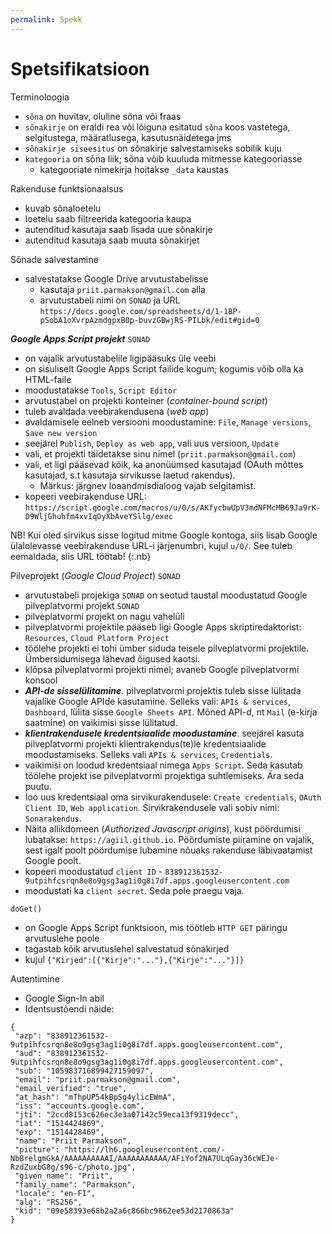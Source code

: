 ```yaml
---
permalink: Spekk
---
```


# Spetsifikatsioon

Terminoloogia
- `sõna` on huvitav, oluline sõna või fraas
- `sõnakirje` on eraldi rea või lõiguna esitatud `sõna` koos vastetega, selgitustega, määratlusega, kasutusnäidetega jms
- `sõnakirje siseesitus` on sõnakirje salvestamiseks sobilik kuju
- `kategooria` on sõna liik; sõna võib kuuluda mitmesse kategooriasse
  - kategooriate nimekirja hoitakse `_data` kaustas

Rakenduse funktsionaalsus
- kuvab sõnaloetelu
- loetelu saab filtreerida kategooria kaupa
- autenditud kasutaja saab lisada uue sõnakirje
- autenditud kasutaja saab muuta sõnakirjet

Sõnade salvestamine
- salvestatakse Google Drive arvutustabelisse
  - kasutaja `priit.parmakson@gmail.com` alla
  - arvutustabeli nimi on `SONAD` ja URL `https://docs.google.com/spreadsheets/d/1-1BP-pSobA1oXvrpAzmdgpxB0p-buvzGBwjRS-PILbk/edit#gid=0`

___Google Apps Script projekt___ `SONAD`
- on vajalik arvutustabelile ligipääsuks üle veebi
- on sisuliselt Google Apps Script failide kogum; kogumis võib olla ka HTML-faile
- moodustatakse `Tools`, `Script Editor`
- arvutustabel on projekti konteiner (_container-bound script_)
- tuleb avaldada veebirakendusena (_web app_)
- avaldamisele eelneb versiooni moodustamine: `File`, `Manage versions`, `Save new version`
- seejärel `Publish`, `Deploy as web app`, vali uus versioon, `Update`
- vali, et projekti täidetakse sinu nimel (`priit.parmakson@gmail.com`)
- vali, et ligi pääsevad kõik, ka anonüümsed kasutajad (OAuth mõttes kasutajad, s.t kasutaja sirvikusse laetud rakendus).
  - Märkus: järgnev loaandmisdialoog vajab selgitamist.
- kopeeri veebirakenduse URL: `https://script.google.com/macros/u/0/s/AKfycbwUpV3mdNFMcMB69Ja9rK-D9WljGhuhfm4xvIqOyXbAveYSllg/exec`
  
NB! Kui oled sirvikus sisse logitud mitme Google kontoga, siis lisab Google ülalolevasse veebirakenduse URL-i järjenumbri, kujul `u/0/`. See tuleb eemaldada, siis URL töötab!
{:.nb}
 
Pilveprojekt (_Google Cloud Project_) `SONAD`    
- arvutustabeli projekiga `SONAD` on seotud taustal moodustatud Google pilveplatvormi projekt `SONAD`
- pilveplatvormi projekt on nagu vahelüli
- pilveplatvormi projektile pääseb ligi Google Apps skriptiredaktorist: `Resources`, `Cloud Platform Project`
- töölehe projekti ei tohi ümber siduda teisele pilveplatvormi projektile. Ümbersidumisega lähevad õigused kaotsi.
- klõpsa pilveplatvormi projekti nimel; avaneb Google pilveplatvormi konsool
- ___API-de sisselülitamine___. pilveplatvormi projektis tuleb sisse lülitada vajalike Google APIde kasutamine. Selleks vali: `APIs & services`, `Dashboard`, 
lülita sisse `Google Sheets API`. Mõned API-d, nt `Mail` (e-kirja saatmine) on vaikimisi sisse lülitatud.
- ___klientrakendusele kredentsiaalide moodustamine___. seejärel kasuta pilveplatvormi projekti klientrakendus(te)le kredentsiaalide moodustamiseks. Selleks vali `APIs & services`, `Credentials`.
- vaikimisi on loodud kredentsiaal nimega `Apps Script`. Seda kasutab töölehe projekt ise pilveplatvormi projektiga suhtlemiseks. Ära seda puutu.
- loo uus kredentsiaal oma sirvikurakendusele: `Create credentials`, `OAuth Client ID`, `Web application`. Sirvikrakendusele vali sobiv nimi: `Sonarakendus`.
- Näita allikdomeen (_Authorized Javascript origins_), kust pöördumisi lubatakse:  `https://agiil.github.io`. Pöördumiste piiramine on vajalik, sest igalt poolt pöördumise lubamine nõuaks rakenduse läbivaatamist Google poolt.
- kopeeri moodustatud `client ID` - `838912361532-9utpihfcsrqn8e8o9gsg3ag1i0g8i7df.apps.googleusercontent.com`
- moodustati ka `client secret`. Seda pole praegu vaja.

`doGet()`
- on Google Apps Script funktsioon, mis töötleb `HTTP GET` päringu arvutuslehe poole
- tagastab kõik arvutuslehel salvestatud sõnakirjed
- kujul `{"Kirjed":[{"Kirje":"..."},{"Kirje":"..."}]}`

Autentimine
- Google Sign-In abil
- Identsustõendi näide:

````
{
 "azp": "838912361532-9utpihfcsrqn8e8o9gsg3ag1i0g8i7df.apps.googleusercontent.com",
 "aud": "838912361532-9utpihfcsrqn8e8o9gsg3ag1i0g8i7df.apps.googleusercontent.com",
 "sub": "105983716899427159097",
 "email": "priit.parmakson@gmail.com",
 "email_verified": "true",
 "at_hash": "mThpUP54kBpSg4ylicEWmA",
 "iss": "accounts.google.com",
 "jti": "2ccd8153c626ec3e3a07142c59eca13f9319decc",
 "iat": "1514424869",
 "exp": "1514428469",
 "name": "Priit Parmakson",
 "picture": "https://lh6.googleusercontent.com/-NbBrelgmGkA/AAAAAAAAAAI/AAAAAAAAAAA/AFiYof2NA7ULqGay36cWEJe-RzdZuxbG8g/s96-c/photo.jpg",
 "given_name": "Priit",
 "family_name": "Parmakson",
 "locale": "en-FI",
 "alg": "RS256",
 "kid": "09e58393e68b2a2a6c866bc9862ee53d2170863a"
}
````
